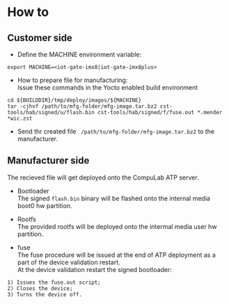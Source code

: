 # How to

## Customer side

* Define the MACHINE environment variable:
```
export MACHINE=<iot-gate-imx8|iot-gate-imx8plus>
```

* How to prepare file for manufacturing:<br>
Issue these commands in the Yocto enabled build environment
```
cd ${BUILDDIR}/tmp/deploy/images/${MACHINE}
tar -cjhvf /path/to/mfg-folder/mfg-image.tar.bz2 cst-tools/hab/signed/u/flash.bin cst-tools/hab/signed/f/fuse.out *.mender *wic.zst
```

* Send thr created file `` /path/to/mfg-folder/mfg-image.tar.bz2`` to the manufacturer.

## Manufacturer side

The recieved file will get deployed onto the CompuLab ATP server.

* Bootloader<br>
The signed ``flash.bin`` binary will be flashed onto the internal media boot0 hw partition.

* Rootfs<br>
The provided rootfs will be deployed onto the intermal media user hw partition.

* fuse<br>
The fuse procedure will be issued at the end of ATP deployment as a part of the device validation restart.<br>
At the device validation restart the signed bootloader:<br>
```
1) Issues the fuse.out script;
2) Closes the device;
3) Turns the device off.
```
